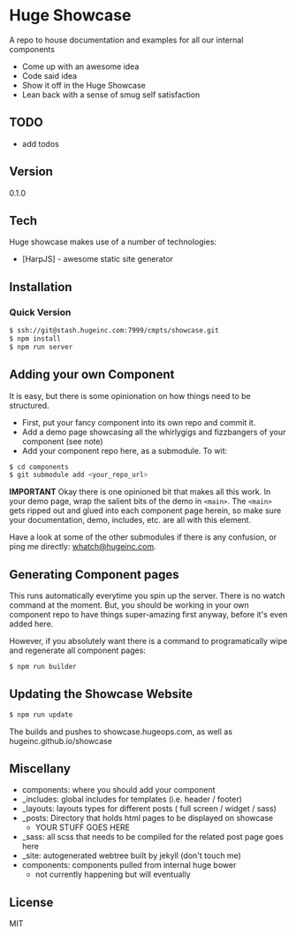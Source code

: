 Huge Showcase
=========

A repo to house documentation and examples for all our internal components

  - Come up with an awesome idea
  - Code said idea
  - Show it off in the Huge Showcase
  - Lean back with a sense of smug self satisfaction


TODO
----
- add todos

Version
----

0.1.0


Tech
-----------

Huge showcase makes use of a number of technologies:

* [HarpJS] - awesome static site generator


Installation
--------------

### Quick Version

```sh
$ ssh://git@stash.hugeinc.com:7999/cmpts/showcase.git
$ npm install
$ npm run server
```

Adding your own Component
--------------

It is easy, but there is some opinionation on how things need to be structured.

- First, put your fancy component into its own repo and commit it.
- Add a demo page showcasing all the whirlygigs and fizzbangers of your component (see note)
- Add your component repo here, as a submodule. To wit:

```sh
$ cd components
$ git submodule add <your_repo_url>
```

**IMPORTANT** Okay there is one opinioned bit that makes all this work. In your demo page, wrap the salient bits of the demo in ```<main>```. The ```<main>``` gets ripped out and glued into each component page herein,  so make sure your documentation, demo, includes, etc. are all with this element.

Have a look at some of the other submodules if there is any confusion, or ping me directly: whatch@hugeinc.com.


Generating Component pages
--------------
This runs automatically everytime you spin up the server. There is no watch command at the moment. But, you should be working in your own component repo to have things super-amazing first anyway, before it's even added here.

However, if you absolutely want there is a command to programatically wipe and regenerate all component pages:

```sh
$ npm run builder
```


Updating the Showcase Website
--------------

```sh
$ npm run update
```

The builds and pushes to showcase.hugeops.com, as well as hugeinc.github.io/showcase


Miscellany
----------------------

- components: where you should add your component
- _includes: global includes for templates (i.e. header / footer)
- _layouts: layouts types for different posts ( full screen / widget / sass)
- _posts: Directory that holds html pages to be displayed on showcase
	- YOUR STUFF GOES HERE
- _sass: all scss that needs to be compiled for the related post page goes here
- _site: autogenerated webtree built by jekyll (don't touch me)
- components: components pulled from internal huge bower
	- not currently happening but will eventually


License
----

MIT



